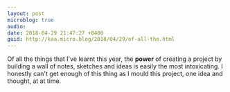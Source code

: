 ```yaml
---
layout: post
microblog: true
audio: 
date: 2018-04-29 21:47:27 +0400
guid: http://kaa.micro.blog/2018/04/29/of-all-the.html
---
```

Of all the things that I've learnt this year, the **power** of creating a project by building a wall of notes, sketches and ideas is easily the most intoxicating. I honestly can't get enough of this thing as I mould this project, one idea and thought, at at time.
